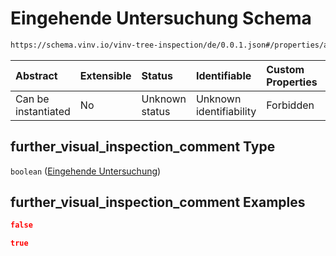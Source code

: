 # Eingehende Untersuchung Schema

```txt
https://schema.vinv.io/vinv-tree-inspection/de/0.0.1.json#/properties/action_required/properties/further_visual_inspection_comment
```



| Abstract            | Extensible | Status         | Identifiable            | Custom Properties | Additional Properties | Access Restrictions | Defined In                                                                                                                 |
| :------------------ | :--------- | :------------- | :---------------------- | :---------------- | :-------------------- | :------------------ | :------------------------------------------------------------------------------------------------------------------------- |
| Can be instantiated | No         | Unknown status | Unknown identifiability | Forbidden         | Allowed               | none                | [dereferenced.doc.json\*](../../../../../../vinv-schemas/vinv-tree/out/0.0.1/dereferenced.doc.json "open original schema") |

## further\_visual\_inspection\_comment Type

`boolean` ([Eingehende Untersuchung](dereferenced-properties-handlungsbedarf-properties-eingehende-untersuchung.md))

## further\_visual\_inspection\_comment Examples

```json
false
```

```json
true
```
